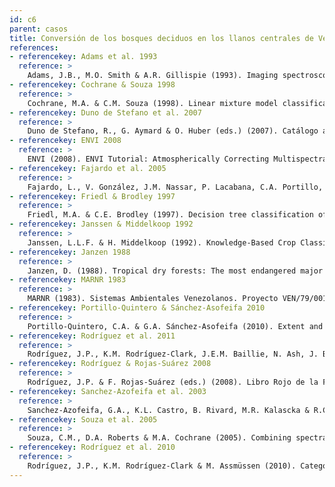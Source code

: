```yaml
---
id: c6
parent: casos
title: Conversión de los bosques deciduos en los llanos centrales de Venezuela
references:
- referencekey: Adams et al. 1993
  reference: >
    Adams, J.B., M.O. Smith & A.R. Gillispie (1993). Imaging spectroscopy: Interpretations based on spectral mixture analysis. Pp. 145-166. En: C.M. Pieters & P.A. Englert (eds.). Remote Geochemical Analysis: Elemental and Mineralogical Compositio Cambridge University Press: Cambridge, UK.
- referencekey: Cochrane & Souza 1998
  reference: >
    Cochrane, M.A. & C.M. Souza (1998). Linear mixture model classification of burned forests in the Eastern Amazon. International Journal of Remote Sensing 19: 3433-3440.
- referencekey: Duno de Stefano et al. 2007
  reference: >
    Duno de Stefano, R., G. Aymard & O. Huber (eds.) (2007). Catálogo anotado e ilustrado de la flora vascular de los Llanos de Venezuela. FUDENA, Fundación Empresas Polar, FIBV: Caracas. 715 pp.
- referencekey: ENVI 2008
  reference: >
    ENVI (2008). ENVI Tutorial: Atmospherically Correcting Multispectral Data Using FLAASH. ITT Visual Information Solutions: EE.UU.
- referencekey: Fajardo et al. 2005
  reference: >
    Fajardo, L., V. González, J.M. Nassar, P. Lacabana, C.A. Portillo, F. Carrasquel & J.P. Rodríguez (2005). Tropical dry forests of Venezuela: Characterization and current conservation status. Biotropica 37: 531-546.
- referencekey: Friedl & Brodley 1997
  reference: >
    Friedl, M.A. & C.E. Brodley (1997). Decision tree classification of land cover from remotely sensed data. Remote Sensing of Environment 61: 399-409.
- referencekey: Janssen & Middelkoop 1992
  reference: >
    Janssen, L.L.F. & H. Middelkoop (1992). Knowledge-Based Crop Classification of a Landsat Thematic Mapper Image. International Journal of Remote Sensing 13: 2827-2837.
- referencekey: Janzen 1988
  reference: >
    Janzen, D. (1988). Tropical dry forests: The most endangered major tropical ecosystem. Pp. 130-137. En: E.O. Wilson (ed.). Biodiversity. National Academy Press: Washington, D.C.
- referencekey: MARNR 1983
  reference: >
    MARNR (1983). Sistemas Ambientales Venezolanos. Proyecto VEN/79/001. Región de Los Llanos. Estados Guárico y Apure. Ministerio del Ambiente y de los Recursos Naturales Renovables (MARNR): Caracas.
- referencekey: Portillo-Quintero & Sánchez-Asofeifa 2010
  reference: >
    Portillo-Quintero, C.A. & G.A. Sánchez-Asofeifa (2010). Extent and conservation of tropical dry forests in the Americas. Biological Conservation 143: 144-155.
- referencekey: Rodríguez et al. 2011
  reference: >
    Rodríguez, J.P., K.M. Rodríguez-Clark, J.E.M. Baillie, N. Ash, J. Benson, T. Boucher, C. Brown, N. Burgess, B. Collen, M. Jennings, D.A. Keith, E. Nicholson, C. Revenga, B. Reyers, M. Rouget, T. Smith, M. Spalding, A. Taber, M. Walpole, I. Zager & T. Zamin (2011). Establishing red list criteria for threatened ecosystems. Conservation Biology 25: [doi: 10.1111/j.1523-1739.2010.1598].
- referencekey: Rodríguez & Rojas-Suárez 2008
  reference: >    
    Rodríguez, J.P. & F. Rojas-Suárez (eds.) (2008). Libro Rojo de la Fauna Venezolana. 3a. ed. PROVITA y Shell Venezuela, S.A.: Caracas, Venezuela. 364 pp.
- referencekey: Sanchez-Azofeifa et al. 2003
  reference: >
    Sanchez-Azofeifa, G.A., K.L. Castro, B. Rivard, M.R. Kalascka & R.C. Harriss (2003). Remote sensing research priorities in tropical dry forest environments. Biotropica 35: 134-142.
- referencekey: Souza et al. 2005
  reference: >
    Souza, C.M., D.A. Roberts & M.A. Cochrane (2005). Combining spectral and spatial information to map canopy damage from selective logging and forest fires. Remote Sensing of Environment 98: 329-343.
- referencekey: Rodríguez et al. 2010
  reference: >
    Rodríguez, J.P., K.M. Rodríguez-Clark & M. Assmüssen (2010). Categorías y criterios de las listas rojas de ecosistemas. Pp: 93-105. En: J.P. Rodríguez, F. Rojas-Suárez & D. Giraldo Hernández (eds.). Libro Rojo de los Ecosistemas Terrestres de Venezuela. Provita, Shell Venezuela, Lenovo (Venezuela). Caracas: Venezuela.
---
```

